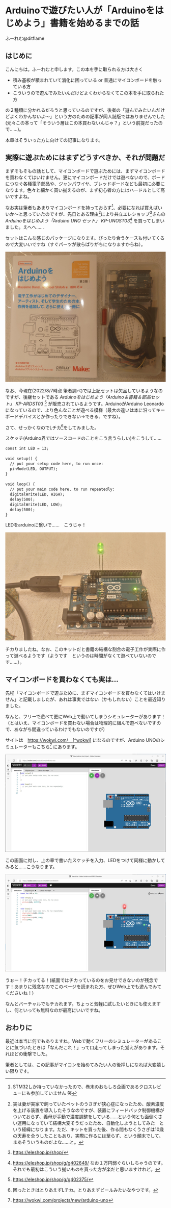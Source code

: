 # Arduinoで遊びたい人が「Arduinoをはじめよう」書籍を始めるまでの話


ふーれむ@ditflame

## はじめに

こんにちは。ふーれむと申します。この本を手に取られる方は大きく

 * 積み基板が積まれていて消化に困っている or 普通にマイコンボードを触っている方
 * こういうので遊んでみたいんだけどよくわからなくてこの本を手に取られた方

の２種類に分かれるだろうと思っているのですが、後者の「遊んでみたいんだけどよくわかんないよ～」という方のための記事が同人誌版ではありませんでした(元々この本って「そういう層はこの本買わないんじゃ？」という前提だったので……)。

本章はそういった方に向けての記事になります。

## 実際に遊ぶためにはまずどうすべきか、それが問題だ

まずそもそもの話として、マイコンボードで遊ぶためには、まずマイコンボードを買わなくてはいけません。更にマイコンボードだけでは遊べないので、ボードにつなぐ各種電子部品や、ジャンパワイヤ、ブレッドボードなども最初に必要になります。色々と細かく買い揃えるのが、まず初心者の方にはハードルとして高いですよね。

なお実は筆者もあまりマイコンボードを持っておらず[^cross]、必要になれば買えばいいか～と思っていたのですが、先日とある理由[^reason]により共立エレショップ[^eleshop]さんの *Arduinoをはじめよう「Arduino UNO セット」 KP-UNOST03*[^unoset] を買ってしまいました。えへへ……

[^cross]: STM32しか持っていなかったので、巻末のおもしろ企画であるクロスレビューにも参加していません 笑

[^reason]: 実は妻が実家で飼っていたペットのうさぎが狭心症になったため、酸素濃度を上げる装置を導入したそうなのですが、装置にフィードバック制御機構がついておらず、義母が手動で濃度調整をしている……という何とも面倒くさい運用になっていて結構大変そうだったため、自動化しようとしてみた　という経緯になります。ただ、キットを買った後、作る間もなくうさぎは10歳の天寿を全うしたこともあり、実際に作るには至らず、という顛末でして、まあそういうものだよな……と。

[^eleshop]: https://eleshop.jp/shop/

[^unoset]: https://eleshop.jp/shop/g/g402648/ なお１万円弱ぐらいしちゃうのです。それでも最初はこういう揃いものを買った方が楽だと思いますけれど。

セットはこんな感じのパッケージになります。ぴったり合うケースも付いてくるので大変いいですね（すぐパーツが散らばりがちになりますからね）。

![Arduino UNOキット](images/chap-ArduinoUNOSet/kit.jpg)

なお、今現在(2022/8/7時点 筆者調べ)では上記セットは欠品しているようなのですが、後継セットである *Arduinoをはじめよう「Arduino＆書籍＆部品セット」 KP-ARDST03* [^leoset] が販売されているようです。ArduinoがArduino Leonardoになっているので、より色んなことが遊べる模様（最大の違いは本に沿ってキーボードデバイスとか作ったりできない→できる、ですね）。

[^leoset]: https://eleshop.jp/shop/g/g402375/

さて、せっかくなのでLチカ[^ledchika]をしてみました。

[^ledchika]: 困ったときはとりあえずLチカ。とりあえずビールみたいなやつです。

スケッチ(Arduino界ではソースコードのことをこう言うらしい)をこうして……

```c:LEDBlink
const int LED = 13;

void setup() {
  // put your setup code here, to run once:
  pinMode(LED, OUTPUT);
}

void loop() {
  // put your main code here, to run repeatedly:
  digitalWrite(LED, HIGH);
  delay(500);
  digitalWrite(LED, LOW);
  delay(500);
}
```

LEDをarduinoに繋いで……　こうじゃ！

![Lチカ](images/chap-ArduinoUNOSet/led.jpg)

チカりましたね。なお、このキットだと書籍の結構な割合の電子工作が実際に作って遊べるようです（ようです　というのは時間がなくて遊べていないのです……）。

## マイコンボードを買わなくても実は…

先程「マイコンボードで遊ぶために、まずマイコンボードを買わなくてはいけません」と記載しましたが、あれは事実ではない（かもしれない）ことを最近知りました。

なんと、フリーで遊べて更にWeb上で動いてしまうシミュレーターがあります！（とはいえ、マイコンボードを買わない場合は物理的に組んで遊べないですので、あながち間違っているわけでもないのですが）

サイトは　https://wokwi.com/　[^wokwi] になるのですが、Arduino UNOのシミュレーターもこちら[^wokwiuno] にあります。

![wokwiのArduino UNOシミュレーター](images/chap-ArduinoUNOSet/wokwi.jpg)

この画面に対し、上の章で書いたスケッチを入力、LEDをつけて同様に動かしてみると……こうなります。

[^wokwi]: ウォクウィと呼ぶらしい。

[^wokwiuno]: https://wokwi.com/projects/new/arduino-uno

![wokwiでもLチカさせてみた](images/chap-ArduinoUNOSet/wokwiled.jpg)

うぉー！チカってる！(紙面ではチカっているのをお見せできないのが残念です！あまりに残念なのでこのページを読まれた方、ぜひWeb上でも遊んでみてくださいね！)

なんとバーチャルでもチカれます。ちょっと気軽に試したいときにも使えますし、何といっても無料なのが最高にいいですね。

## おわりに

最近は本当に何でもありますね。Webで動くフリーのシミュレーターがあることに気づいたときは「なんだこれ！」って口走ってしまった覚えがあります。それほどの衝撃でした。

筆者としては、この記事がマイコンを始めてみたい人の後押しになれば大変嬉しい限りです。

